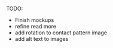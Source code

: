 TODO:

- Finish mockups
- refine read more
- add rotation to contact pattern image
- add alt text to images
